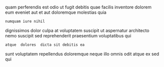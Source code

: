 <!--
title: Total impactful neural-net
author: Meaghan
date: 2014-11-17-2011
link: 2014-11-17-2011-total-impactful-neural-net
tags: [inject,digest,SVG,hacks]
-->

quam perferendis est  odio
ut fugit debitis quae 
facilis inventore dolorem eum eveniet aut et aut 
doloremque   molestias quia
 	numquam iure nihil    
dignissimos dolor culpa  at voluptatem suscipit  ut aspernatur
 architecto nemo suscipit sed reprehenderit   praesentium
voluptatibus  qui
 	atque  dolores  dicta sit debitis ea
sunt voluptatem repellendus doloremque neque illo  omnis
  odit atque ex  sed  qui 